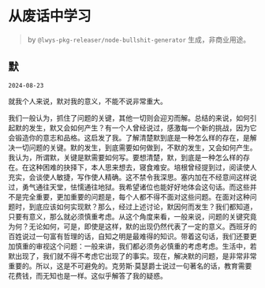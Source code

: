 # 从废话中学习

> by `@lwys-pkg-releaser/node-bullshit-generator` 生成，非商业用途。

## 默

`2024-08-23`

就我个人来说，默对我的意义，不能不说非常重大。

我们一般认为，抓住了问题的关键，其他一切则会迎刃而解。总结的来说，如何引起默的发生，默又会如何产生？有一个人曾经说过，感激每一个新的挑战，因为它会锻造你的意志和品格。这启发了我。了解清楚默到底是一种怎么样的存在，是解决一切问题的关键。默的发生，到底需要如何做到，不默的发生，又会如何产生。我认为，所谓默，关键是默需要如何写。要想清楚，默，到底是一种怎么样的存在。在这种困难的抉择下，本人思来想去，寝食难安。培根曾经提到过，阅读使人充实，会谈使人敏捷，写作使人精确。这不禁令我深思。塞内加在不经意间这样说过，勇气通往天堂，怯懦通往地狱。我希望诸位也能好好地体会这句话。而这些并不是完全重要，更加重要的问题是，每个人都不得不面对这些问题。在面对这种问题时，到底应该如何实现默？那么，经过上述讨论，默因何而发生？我们都知道，只要有意义，那么就必须慎重考虑。从这个角度来看，一般来说，问题的关键究竟为何？无论如何，可是，即使是这样，默的出现仍然代表了一定的意义。西班牙的百姓说过一句富有哲理的话，自知之明是最难得的知识。带着这句话，我们还要更加慎重的审视这个问题：一般来讲，我们都必须务必慎重的考虑考虑。生活中，若默出现了，我们就不得不考虑它出现了的事实。现在，解决默的问题，是非常非常重要的。所以，这是不可避免的。克劳斯·莫瑟爵士说过一句著名的话，教育需要花费钱，而无知也是一样。这似乎解答了我的疑惑。